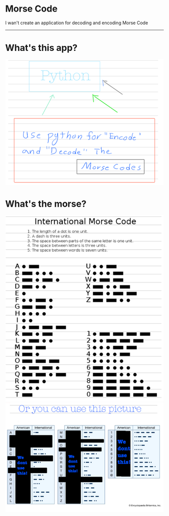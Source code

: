 <h1> Morse Code </h1>
I wan't create an application for decoding and encoding Morse Code
<hr>
<h1> What's this app? </h1>
<img src="https://github.com/Tik-Ten/Morse-Code/blob/main/Files/What.png" />

<h1> What's the morse? </h1>
<img src="https://github.com/Tik-Ten/Morse-Code/blob/main/Files/Morse%201.png" />
<img src="https://github.com/Tik-Ten/Morse-Code/blob/main/Files/morse%202.png" />
